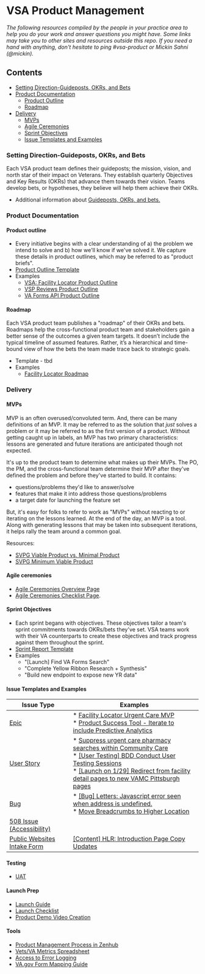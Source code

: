 # VSA Product Management
*The following resources compiled by the people in your practice area to help you do your work and answer questions you might have. Some links may take you to other sites and resources outside this repo. If you need a hand with anything, don't hesitate to ping #vsa-product or Mickin Sahni (@mickin).*

## Contents
- [Setting Direction-Guideposts, OKRs, and Bets](https://github.com/department-of-veterans-affairs/va.gov-team/tree/master/teams/vsa/product#setting-direction-guideposts-okrs-and-bets)
- [Product Documentation](https://github.com/department-of-veterans-affairs/va.gov-team/tree/master/teams/vsa/product#product-documentation)
  - [Product Outline](https://github.com/department-of-veterans-affairs/va.gov-team/tree/master/teams/vsa/product#product-outline)
  - [Roadmap](https://github.com/department-of-veterans-affairs/va.gov-team/tree/master/teams/vsa/product#roadmap)
- [Delivery](https://github.com/department-of-veterans-affairs/va.gov-team/tree/master/teams/vsa/product#delivery)
  - [MVPs](https://github.com/department-of-veterans-affairs/va.gov-team/tree/master/teams/vsa/product#mvps)
  - [Agile Ceremonies](https://github.com/department-of-veterans-affairs/va.gov-team/tree/master/teams/vsa/product#agile-ceremonies)
  - [Sprint Objectives](https://github.com/department-of-veterans-affairs/va.gov-team/tree/master/teams/vsa/product#sprint-objectives)
  - [Issue Templates and Examples](https://github.com/department-of-veterans-affairs/va.gov-team/tree/master/teams/vsa/product#issue-templates-and-examples)

### Setting Direction-Guideposts, OKRs, and Bets
Each VSA product team defines their guideposts; the mission, vision, and north star of their impact on Veterans.
They establish quarterly Objectives and Key Results (OKRs) that advance them towards their vision. 
Teams develop bets, or hypotheses, they believe will help them achieve their OKRs.

- Additional information about [Guideposts, OKRs, and bets.](https://docs.google.com/presentation/d/16dnI4KwDTn7paw1MN4r0OvGtZPVneAN2fnQRVP9RPPs/edit#slide=id.p1)

### Product Documentation
#### Product outline
- Every initiative begins with a clear understanding of a) the problem we intend to solve and b) how we'll know if we've solved it. We capture these details in product outlines, which may be referred to as "product briefs". 
- [Product Outline Template](https://github.com/department-of-veterans-affairs/va.gov-team/blob/master/platform/product-management/product-outline-template.md)
- Examples 
  - [VSA: Facility Locator Product Outline](https://github.com/department-of-veterans-affairs/va.gov-team/blob/master/products/facilities/facility-locator/product/facility-locator-product-outline.md)
  - [VSP Reviews Product Outline](https://github.com/department-of-veterans-affairs/va.gov-team/blob/master/products/platform/vsp-collaboration-cycle/product-outline.md)
  - [VA Forms API Product Outline](https://github.com/department-of-veterans-affairs/vets-contrib/blob/master/products/APIs/VA%20Forms%20API%20Product%20Outline.md)

#### Roadmap
Each VSA product team publishes a "roadmap" of their OKRs and bets. Roadmaps help the cross-functional product team and stakeholders gain a better sense of the outcomes a given team targets. 
It doesn’t include the typical timeline of assumed features. Rather, it’s a hierarchical and time-bound view of how the bets the team made trace back to strategic goals.
- Template - tbd
- Examples 
  - [Facility Locator Roadmap](https://github.com/department-of-veterans-affairs/va.gov-team/blob/master/products/facilities/facility-locator/product/roadmap.md)

### Delivery

#### MVPs
MVP is an often overused/convoluted term. And, there can be many definitions of an MVP. It may be referred to as the solution that *just* solves a problem or it may be referred to as the first version of a product. Without getting caught up in labels, an MVP has two primary characteristics: lessons are generated and future iterations are anticipated though not expected.

It's up to the product team to determine what makes up their MVPs. The PO, the PM, and the cross-functional team determine their MVP after they've defined the problem and before they've started to build. It contains:
- questions/problems they'd like to answer/solve
- features that make it into address those questions/problems
- a target date for launching the feature set 

But, it's easy for folks to refer to work as "MVPs" without reacting to or iterating on the lessons learned. At the end of the day, an MVP is a tool. Along with generating lessons that may be taken into subsequent iterations, it helps rally the team around a common goal. 

Resources:
- [SVPG Viable Product vs. Minimal Product](https://svpg.com/viable-product-vs-minimal-product/)
- [SVPG Minimum Viable Product](https://svpg.com/minimum-viable-product/)

#### Agile ceremonies
- [Agile Ceremonies Overview Page](https://github.com/department-of-veterans-affairs/va.gov-team/blob/master/teams/vsa/product/agile-ceremonies-overview.md)
- [Agile Ceremonies Checklist Page](https://github.com/department-of-veterans-affairs/va.gov-team/blob/master/teams/vsa/product/agile-checklist.md). 

#### Sprint Objectives
- Each sprint begans with objectives. These objectives tailor a team's sprint commitments towards OKRs/bets they've set. VSA teams work with their VA counterparts to create these objectives and track progress against them throughout the sprint. 
- [Sprint Report Template](https://drive.google.com/open?id=1C4OVbyM1t5XC4ujpAJMmsprKimAXdm4JvbwD6PrmncQ)
- Examples
  - "[Launch] Find VA Forms Search"
  - "Complete Yellow Ribbon Research + Synthesis"
  - "Build new endpoint to expose new YR data"

#### Issue Templates and Examples
| Issue Type | Examples |
|------------------------------------------------------------------------------------------------------------------------------------------------------------------------------|------------------------------------------------------------------------------------------------------------------------------------------------------------------------------------------------------------------------------------------------------------------------------------------------------------------------------------------------------------------------------------------------------------------------------------------------------|
| [Epic](https://github.com/department-of-veterans-affairs/va.gov-team/issues/new?assignees=&labels=&template=epic-issue.md&title=) | * [Facility Locator Urgent Care MVP](https://github.com/department-of-veterans-affairs/va.gov-team/issues/4193)<br> * [Product Success Tool - Iterate to include Predictive Analytics](https://github.com/department-of-veterans-affairs/va.gov-team/issues/3670) |
| [User Story](https://github.com/department-of-veterans-affairs/va.gov-team/issues/new?assignees=&labels=&template=standard-issue.md&title=) | * [Suppress urgent care pharmacy searches within Community Care](https://github.com/department-of-veterans-affairs/va.gov-team/issues/5129)<br> * [[User Testing] BDD Conduct User Testing Sessions](https://github.com/department-of-veterans-affairs/va.gov-team/issues/5096)<br> * [[Launch on 1/29] Redirect from facility detail pages to new VAMC Pittsburgh pages](https://github.com/department-of-veterans-affairs/va.gov-team/issues/3564) |
| [Bug](https://github.com/department-of-veterans-affairs/va.gov-team/issues/new?assignees=&labels=bug&template=bug-issue.md&title=) | * [[Bug] Letters: Javascript error seen when address is undefined.](https://github.com/department-of-veterans-affairs/va.gov-team/issues/5107)<br> * [Move Breadcrumbs to Higher Location](https://github.com/department-of-veterans-affairs/va.gov-team/issues/4938) |
| [508 Issue (Accessibility)](https://github.com/department-of-veterans-affairs/va.gov-team/blob/402a408fa77a421bae0a8a84ce0c43b4c601e55c/.github/ISSUE_TEMPLATE/508-issue.md) |  |
| [Public Websites Intake Form](https://github.com/department-of-veterans-affairs/va.gov-team/issues/new?assignees=lunascoop&labels=vsa-public-websites%2C+vsa%2C+vsa-public-websites-intake&template=public-websites-intake.md&title=%3CType+of+Request%3E+from+%3CTeam%3E) | [[Content] HLR: Introduction Page Copy Updates](https://github.com/department-of-veterans-affairs/va.gov-team/issues/5622) |


#### Testing
   - [UAT](https://github.com/department-of-veterans-affairs/va.gov-team/blob/master/platform/research/planning/what-is-uat.md)
#### Launch Prep
   - [Launch Guide]()
   - [Launch Checklist]()
   - [Product Demo Video Creation](https://github.com/department-of-veterans-affairs/va.gov-team/blob/master/platform/product-management/demo-video-creation-process.md)
#### Tools
  - [Product Management Process in Zenhub](https://github.com/department-of-veterans-affairs/va.gov-team/blob/a2b160c2fbf52806323d6a54103229f99a730076/platform/working-with-vsp/onboarding/zenhub_product_management.pdf)
  - [Vets/VA Metrics Spreadsheet](https://docs.google.com/spreadsheets/d/1L_w8FhhcOttMitKB3_9ge8UN01GcSXmaPZWDIRJIhxI/edit#gid=972187789)
  - [Access to Error Logging](https://github.com/department-of-veterans-affairs/va.gov-team/blob/402a408fa77a421bae0a8a84ce0c43b4c601e55c/platform/engineering/internal-tools.md)
  - [VA.gov Form Mapping Guide](https://github.com/department-of-veterans-affairs/va.gov-team/blob/master/platform/product-management/va.gov-form-mapping-guide.xlsx)
